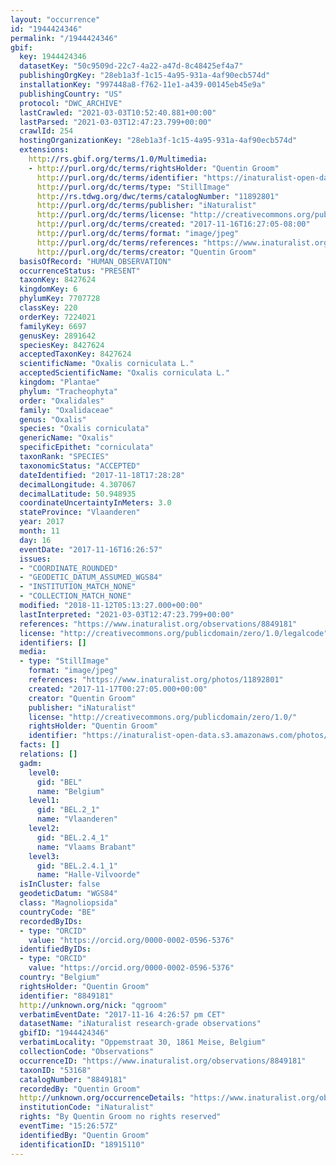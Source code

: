 ```yaml
---
layout: "occurrence"
id: "1944424346"
permalink: "/1944424346"
gbif:
  key: 1944424346
  datasetKey: "50c9509d-22c7-4a22-a47d-8c48425ef4a7"
  publishingOrgKey: "28eb1a3f-1c15-4a95-931a-4af90ecb574d"
  installationKey: "997448a8-f762-11e1-a439-00145eb45e9a"
  publishingCountry: "US"
  protocol: "DWC_ARCHIVE"
  lastCrawled: "2021-03-03T10:52:40.881+00:00"
  lastParsed: "2021-03-03T12:47:23.799+00:00"
  crawlId: 254
  hostingOrganizationKey: "28eb1a3f-1c15-4a95-931a-4af90ecb574d"
  extensions:
    http://rs.gbif.org/terms/1.0/Multimedia:
    - http://purl.org/dc/terms/rightsHolder: "Quentin Groom"
      http://purl.org/dc/terms/identifier: "https://inaturalist-open-data.s3.amazonaws.com/photos/11892801/original.jpeg?1511026132"
      http://purl.org/dc/terms/type: "StillImage"
      http://rs.tdwg.org/dwc/terms/catalogNumber: "11892801"
      http://purl.org/dc/terms/publisher: "iNaturalist"
      http://purl.org/dc/terms/license: "http://creativecommons.org/publicdomain/zero/1.0/"
      http://purl.org/dc/terms/created: "2017-11-16T16:27:05-08:00"
      http://purl.org/dc/terms/format: "image/jpeg"
      http://purl.org/dc/terms/references: "https://www.inaturalist.org/photos/11892801"
      http://purl.org/dc/terms/creator: "Quentin Groom"
  basisOfRecord: "HUMAN_OBSERVATION"
  occurrenceStatus: "PRESENT"
  taxonKey: 8427624
  kingdomKey: 6
  phylumKey: 7707728
  classKey: 220
  orderKey: 7224021
  familyKey: 6697
  genusKey: 2891642
  speciesKey: 8427624
  acceptedTaxonKey: 8427624
  scientificName: "Oxalis corniculata L."
  acceptedScientificName: "Oxalis corniculata L."
  kingdom: "Plantae"
  phylum: "Tracheophyta"
  order: "Oxalidales"
  family: "Oxalidaceae"
  genus: "Oxalis"
  species: "Oxalis corniculata"
  genericName: "Oxalis"
  specificEpithet: "corniculata"
  taxonRank: "SPECIES"
  taxonomicStatus: "ACCEPTED"
  dateIdentified: "2017-11-18T17:28:28"
  decimalLongitude: 4.307067
  decimalLatitude: 50.948935
  coordinateUncertaintyInMeters: 3.0
  stateProvince: "Vlaanderen"
  year: 2017
  month: 11
  day: 16
  eventDate: "2017-11-16T16:26:57"
  issues:
  - "COORDINATE_ROUNDED"
  - "GEODETIC_DATUM_ASSUMED_WGS84"
  - "INSTITUTION_MATCH_NONE"
  - "COLLECTION_MATCH_NONE"
  modified: "2018-11-12T05:13:27.000+00:00"
  lastInterpreted: "2021-03-03T12:47:23.799+00:00"
  references: "https://www.inaturalist.org/observations/8849181"
  license: "http://creativecommons.org/publicdomain/zero/1.0/legalcode"
  identifiers: []
  media:
  - type: "StillImage"
    format: "image/jpeg"
    references: "https://www.inaturalist.org/photos/11892801"
    created: "2017-11-17T00:27:05.000+00:00"
    creator: "Quentin Groom"
    publisher: "iNaturalist"
    license: "http://creativecommons.org/publicdomain/zero/1.0/"
    rightsHolder: "Quentin Groom"
    identifier: "https://inaturalist-open-data.s3.amazonaws.com/photos/11892801/original.jpeg?1511026132"
  facts: []
  relations: []
  gadm:
    level0:
      gid: "BEL"
      name: "Belgium"
    level1:
      gid: "BEL.2_1"
      name: "Vlaanderen"
    level2:
      gid: "BEL.2.4_1"
      name: "Vlaams Brabant"
    level3:
      gid: "BEL.2.4.1_1"
      name: "Halle-Vilvoorde"
  isInCluster: false
  geodeticDatum: "WGS84"
  class: "Magnoliopsida"
  countryCode: "BE"
  recordedByIDs:
  - type: "ORCID"
    value: "https://orcid.org/0000-0002-0596-5376"
  identifiedByIDs:
  - type: "ORCID"
    value: "https://orcid.org/0000-0002-0596-5376"
  country: "Belgium"
  rightsHolder: "Quentin Groom"
  identifier: "8849181"
  http://unknown.org/nick: "qgroom"
  verbatimEventDate: "2017-11-16 4:26:57 pm CET"
  datasetName: "iNaturalist research-grade observations"
  gbifID: "1944424346"
  verbatimLocality: "Oppemstraat 30, 1861 Meise, Belgium"
  collectionCode: "Observations"
  occurrenceID: "https://www.inaturalist.org/observations/8849181"
  taxonID: "53168"
  catalogNumber: "8849181"
  recordedBy: "Quentin Groom"
  http://unknown.org/occurrenceDetails: "https://www.inaturalist.org/observations/8849181"
  institutionCode: "iNaturalist"
  rights: "By Quentin Groom no rights reserved"
  eventTime: "15:26:57Z"
  identifiedBy: "Quentin Groom"
  identificationID: "18915110"
---
```

